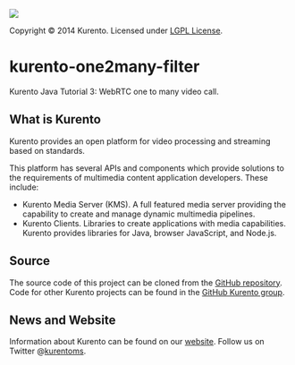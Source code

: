 [![][KurentoImage]][website]

Copyright © 2014 Kurento. Licensed under [LGPL License].

kurento-one2many-filter
=====================
Kurento Java Tutorial 3: WebRTC one to many video call.

What is Kurento
---------------
Kurento provides an open platform for video processing and streaming
based on standards.

This platform has several APIs and components which provide solutions
to the requirements of multimedia content application developers.
These include:

  * Kurento Media Server (KMS). A full featured media server providing
    the capability to create and manage dynamic multimedia pipelines.
  * Kurento Clients. Libraries to create applications with media
    capabilities. Kurento provides libraries for Java, browser JavaScript,
    and Node.js.


Source
------
The source code of this project can be cloned from the [GitHub repository].
Code for other Kurento projects can be found in the [GitHub Kurento group].


News and Website
----------------
Information about Kurento can be found on our [website].
Follow us on Twitter @[kurentoms].


[KurentoImage]: https://secure.gravatar.com/avatar/21a2a12c56b2a91c8918d5779f1778bf?s=120
[kurentoms]: http://twitter.com/kurentoms
[LGPL License]: http://www.gnu.org/licenses/lgpl-2.1.html
[GitHub repository]: https://github.com/Kurento/kurento-tutorial-java
[GitHub Kurento group]: https://github.com/kurento
[website]: http://kurento.org
